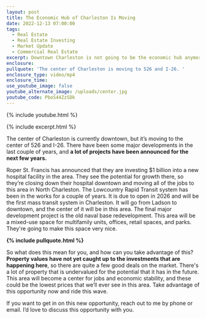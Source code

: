 ```yaml
---
layout: post
title: The Economic Hub of Charleston Is Moving
date: 2022-12-13 07:00:00
tags:
  - Real Estate
  - Real Estate Investing
  - Market Update
  - Commercial Real Estate
excerpt: Downtown Charleston is not going to be the economic hub anymore.
enclosure:
pullquote: 'The center of Charleston is moving to 526 and I-26. '
enclosure_type: video/mp4
enclosure_time:
use_youtube_image: false
youtube_alternate_image: /uploads/center.jpg
youtube_code: PboS44ZzSDk
---
```

{% include youtube.html %}

{% include excerpt.html %}

The center of Charleston is currently downtown, but it’s moving to the center of 526 and I-26. There have been some major developments in the last couple of years, and **a lot of projects have been announced for the next few years.&nbsp;**

Roper St. Francis has announced that they are investing $1 billion into a new hospital facility in the area. They see the potential for growth there, so they’re closing down their hospital downtown and moving all of the jobs to this area in North Charleston. The Lowcountry Rapid Transit system has been in the works for a couple of years. It is due to open in 2026 and will be the first mass transit system in Charleston. It will go from Ladson to downtown, and the center of it will be in this area. The final major development project is the old naval base redevelopment. This area will be a mixed-use space for multifamily units, offices, retail spaces, and parks. They're going to make this space very nice.

**{% include pullquote.html %}**

So what does this mean for you, and how can you take advantage of this? **Property values have not yet caught up to the investments that are happening here**, so there are quite a few good deals on the market. There's a lot of property that is undervalued for the potential that it has in the future. This area will become a center for jobs and economic stability, and these could be the lowest prices that we’ll ever see in this area. Take advantage of this opportunity now and ride this wave.

If you want to get in on this new opportunity, reach out to me by phone or email. I’d love to discuss this opportunity with you.